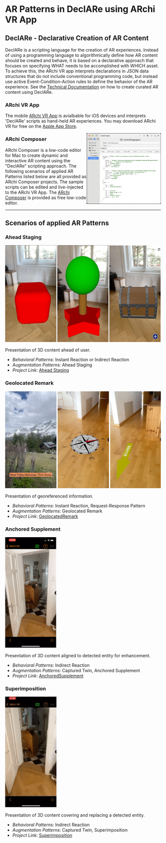 # AR Patterns in DeclARe using ARchi VR App

## DeclARe - Declarative Creation of AR Content 

DeclARe is a scripting language for the creation of AR experiences. Instead of using a programming language to algorithmically define how AR content should be created and behave, it is based on a declarative approach that focuses on specifying WHAT needs to be accomplished with WHICH asset. To achieve this, the ARchi VR app interprets declarations in JSON data structures that do not include conventional programming code, but instead use active Event-Condition-Action rules to define the behavior of the AR experience. See the [Technical Documentation](https://service.metason.net/ar/docu/) on how to create curated AR content using DeclARe.

### ARchi VR App
The mobile [ARchi VR App](https://archi.metason.net) is avialbable for iOS devices and interprets 'DeclARe' scripts as hand-held AR experiences. You may download ARchi VR for free on the [Apple App Store](https://itunes.apple.com/ch/app/archi-vr/id1317896781?mt=8).

<img src="screens/composer.jpg" width="240" align="right">

### ARchi Composer

ARchi Composer is a low-code editor for Mac to create dynamic and interactive AR content using the "DeclARe" scripting approach.
The following scenarios of applied AR Patterns listed below are all provided as ARchi Composer projects. The sample scripts can be edited and live-injected to the ARchi VR App. The [ARchi Composer](https://service.metason.net/ar/docu/#archi-composer) is provided as free low-code editor. 

---

## Scenarios of applied AR Patterns


### Ahead Staging

<img src="AheadStaging/docs/images/screens.png" height="312"> 
<!-- <img src="AheadStaging/docs/images/screen2.jpg" width="180"> -->

Presentation of 3D content ahead of user.

* _Behavioral Patterns_: Instant Reaction or Indirect Reaction
* _Augmentation Patterns_: Ahead Staging
* _Project Link_: [Ahead Staging](AheadStaging)


### Geolocated Remark

<img src="GeolocatedRemark/docs/images/screens.png" height="312">

Presentation of georeferenced information.

* _Behavioral Patterns_: Instant Reaction, Request-Response Pattern
* _Augmentation Patterns_: Geolocated Remark
* _Project Link_: [GeolocatedRemark](GeolocatedRemark)


### Anchored Supplement

![supvid](screens/supplement.gif)

Presentation of 3D content aligned to detected entity for enhancement.

* _Behavioral Patterns_: Indirect Reaction
* _Augmentation Patterns_: Captured Twin, Anchored Supplement
* _Project Link_: [AnchoredSupplement](AnchoredSupplement)


### Superimposition

![subvid](screens/substitute.gif)

Presentation of 3D content covering and replacing a detected entity.

* _Behavioral Patterns_: Indirect Reaction
* _Augmentation Patterns_: Captured Twin, Superimposition
* _Project Link_: [Superimposition](Superimposition)


<!-- 
### Staged Linear Progression

Sequence of ordered presentations in spatial context using foward/backward buttons.

* _Behavioral Patterns_: Instant Reaction
* _Augmentation Patterns_: Staged Progression
* _Project Link_: [Staged Progression](StagedProgression)

start, step1, step2, end

### Staged Temporal Progression

Sequence of temporal presentations in spatial context.

* _Behavioral Patterns_: Timed Reaction
* _Augmentation Patterns_: Staged Progression
* _Project Link_: [Temporal Progression](TemporalProgression)
scene1, scene2 

### Interactive Non-linear Progression?
Dialog
start step1, step2A, step2B, step3

-->